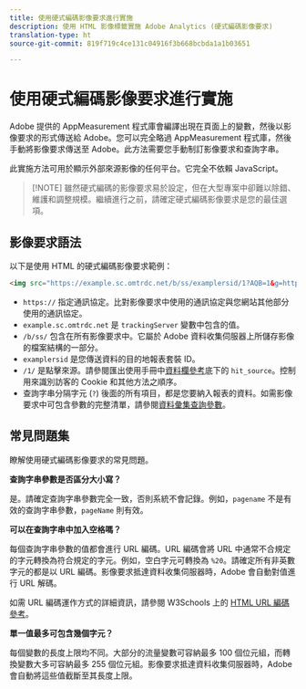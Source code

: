 ```yaml
---
title: 使用硬式編碼影像要求進行實施
description: 使用 HTML 影像標籤實施 Adobe Analytics (硬式編碼影像要求)
translation-type: ht
source-git-commit: 819f719c4ce131c04916f3b668bcbda1a1b03651

---
```



# 使用硬式編碼影像要求進行實施

Adobe 提供的 AppMeasurement 程式庫會編譯出現在頁面上的變數，然後以影像要求的形式傳送給 Adobe。您可以完全略過 AppMeasurement 程式庫，然後手動將影像要求傳送至 Adobe。此方法需要您手動制訂影像要求和查詢字串。

此實施方法可用於顯示外部來源影像的任何平台。它完全不依賴 JavaScript。

> [!NOTE] 雖然硬式編碼的影像要求易於設定，但在大型專案中卻難以除錯、維護和調整規模。繼續進行之前，請確定硬式編碼影像要求是您的最佳選項。

## 影像要求語法

以下是使用 HTML 的硬式編碼影像要求範例：

```html
<img src="https://example.sc.omtrdc.net/b/ss/examplersid/1?AQB=1&g=http%3A%2F%2Fexample.com&pageName=Example%20hardcoded%20hit&v1=Example%20value&AQE=1"/>
```

* `https://` 指定通訊協定。比對影像要求中使用的通訊協定與您網站其他部分使用的通訊協定。
* `example.sc.omtrdc.net` 是 `trackingServer` 變數中包含的值。
* `/b/ss/` 包含在所有影像要求中。它屬於 Adobe 資料收集伺服器上所儲存影像的檔案結構的一部分。
* `examplersid` 是您傳送資料的目的地報表套裝 ID。
* `/1/` 是點擊來源。請參閱匯出使用手冊中[資料欄參考](../../export/analytics-data-feed/c-df-contents/datafeeds-reference.md)底下的 `hit_source`。控制用來識別訪客的 Cookie 和其他方法之順序。
* 查詢字串分隔字元 (`?`) 後面的所有項目，都是您要納入報表的資料。如需影像要求中可包含參數的完整清單，請參閱[資料彙集查詢參數](../validate/query-parameters.md)。

## 常見問題集

瞭解使用硬式編碼影像要求的常見問題。

**查詢字串參數是否區分大小寫？**

是。請確定查詢字串參數完全一致，否則系統不會記錄。例如，`pagename` 不是有效的查詢字串參數，`pageName` 則有效。

**可以在查詢字串中加入空格嗎？**

每個查詢字串參數的值都會進行 URL 編碼。URL 編碼會將 URL 中通常不合規定的字元轉換為符合規定的字元。例如，空白字元可轉換為 `%20`。請確定所有非英數字元的都是以 URL 編碼。影像要求抵達資料收集伺服器時，Adobe 會自動對值進行 URL 解碼。

如需 URL 編碼運作方式的詳細資訊，請參閱 W3Schools 上的 [HTML URL 編碼參考](https://www.w3schools.com/tags/ref_urlencode.asp)。

**單一值最多可包含幾個字元？**

每個變數的長度上限均不同。大部分的流量變數可容納最多 100 個位元組，而轉換變數大多可容納最多 255 個位元組。影像要求抵達資料收集伺服器時，Adobe 會自動將這些值截斷至其長度上限。
